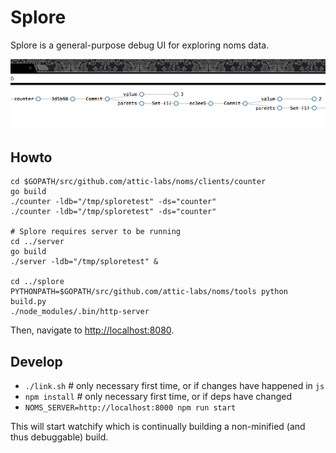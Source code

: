 # Splore

Splore is a general-purpose debug UI for exploring noms data.

![splore and counter](screenshot.png)

## Howto

```
cd $GOPATH/src/github.com/attic-labs/noms/clients/counter
go build
./counter -ldb="/tmp/sploretest" -ds="counter"
./counter -ldb="/tmp/sploretest" -ds="counter"

# Splore requires server to be running
cd ../server
go build
./server -ldb="/tmp/sploretest" &

cd ../splore
PYTHONPATH=$GOPATH/src/github.com/attic-labs/noms/tools python build.py
./node_modules/.bin/http-server
```

Then, navigate to [http://localhost:8080](http://localhost:8080).


## Develop

* `./link.sh`  # only necessary first time, or if changes have happened in `js`
* `npm install`  # only necessary first time, or if deps have changed
* `NOMS_SERVER=http://localhost:8000 npm run start`

This will start watchify which is continually building a non-minified (and thus debuggable) build.
